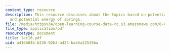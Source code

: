```yaml
---
content_type: resource
description: This resource discusses about the topics based on potential energy diagrams,
  and potential energy of springs.
file: /media/https%3A/open-learning-course-data-rc.s3.amazonaws.com/8-01l-physics-i-classical-mechanics-fall-2005/a416b04bb23692b3a424bae5a22539ba_lec16.pdf
file_type: application/pdf
resourcetype: Document
title: lec16.pdf
uid: a416b04b-b236-92b3-a424-bae5a22539ba
---
```

